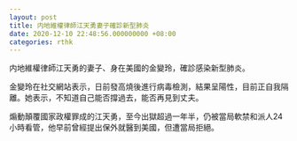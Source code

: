 ```yaml
---
layout: post
title: 内地維權律師江天勇妻子確診新型肺炎
date: 2020-12-10 22:48:56.000000000 +08:00
categories: rthk
---
```


内地維權律師江天勇的妻子、身在美國的金變玲，確診感染新型肺炎。

金變玲在社交網站表示，日前發高燒後進行病毒檢測，結果呈陽性，目前正自我隔離。她表示，不知道自己能否撐過去，能否再見到丈夫。

煽動顛覆國家政權罪成的江天勇，至今出獄超過一年半，仍被當局軟禁和派人24小時看管，他早前曾經提出保外就醫到美國，但遭當局拒絕。
